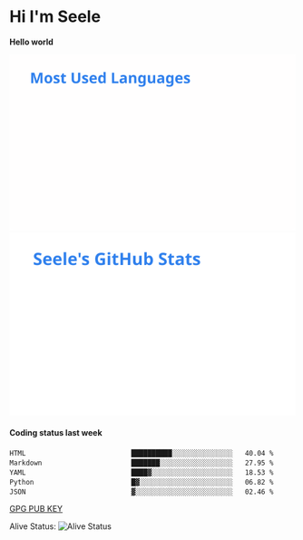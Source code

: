 <h1>Hi I'm Seele</h1>

<b>Hello world</b>

<img src='/assets/top-langs.svg' alt="Seele's github langs"> <img src='/assets/stats.svg' alt="Seele's github stats" >

<h4>Coding status last week </h4>

<!--START_SECTION:waka-->

```txt
HTML                          ██████████░░░░░░░░░░░░░░░   40.04 %
Markdown                      ███████░░░░░░░░░░░░░░░░░░   27.95 %
YAML                          ████▓░░░░░░░░░░░░░░░░░░░░   18.53 %
Python                        █▓░░░░░░░░░░░░░░░░░░░░░░░   06.82 %
JSON                          ▓░░░░░░░░░░░░░░░░░░░░░░░░   02.46 %
```

<!--END_SECTION:waka-->

[GPG PUB KEY](https://keys.openpgp.org/vks/v1/by-fingerprint/3FCE91BF5B9666B55B67213C4C57B7824A5B6680)

Alive Status: ![Alive Status](https://hc.dvd.moe/badge/60bc779b-9835-415f-9cb9-15fd9d/ZsLaAAbE.svg)
